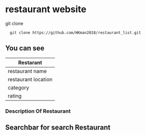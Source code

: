 # restaurant website



git clone
    
      git clone https://github.com/HKman2018/restaurant_list.git
## You can see

| Restarant | 
| -------- | 
|    restaurant name | 
|    restaurant location |
|    category |
|    rating |

### Description Of Restaurant

## Searchbar for search Restaurant
